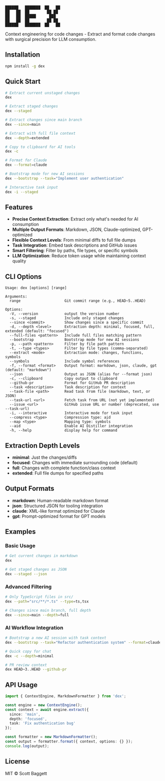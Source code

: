 ```
██████   ███████  ██   ██
██   ██  ██        ██ ██
██   ██  █████      ███
██   ██  ██        ██ ██
██████   ███████  ██   ██

```


Context engineering for code changes - Extract and format code changes with surgical precision for LLM consumption.

## Installation

```bash
npm install -g dex
```

## Quick Start

```bash
# Extract current unstaged changes
dex

# Extract staged changes
dex --staged

# Extract changes since main branch
dex --since=main

# Extract with full file context
dex --depth=extended

# Copy to clipboard for AI tools
dex -c

# Format for Claude
dex --format=claude

# Bootstrap mode for new AI sessions
dex --bootstrap --task="Implement user authentication"

# Interactive task input
dex -i --staged
```

## Features

- **Precise Context Extraction**: Extract only what's needed for AI consumption
- **Multiple Output Formats**: Markdown, JSON, Claude-optimized, GPT-optimized
- **Flexible Context Levels**: From minimal diffs to full file dumps
- **Task Integration**: Embed task descriptions and GitHub issues
- **Smart Filtering**: Filter by paths, file types, or specific symbols
- **LLM Optimization**: Reduce token usage while maintaining context quality

## CLI Options

```
Usage: dex [options] [range]

Arguments:
  range                    Git commit range (e.g., HEAD~5..HEAD)

Options:
  -V, --version            output the version number
  -s, --staged             Include only staged changes
  --since <commit>         Show changes since a specific commit
  -d, --depth <level>      Extraction depth: minimal, focused, full, extended (default: "focused")
  --full-files <pattern>   Include full files matching pattern
  --bootstrap              Bootstrap mode for new AI sessions
  -p, --path <pattern>     Filter by file path pattern
  -t, --type <types>       Filter by file types (comma-separated)
  --extract <mode>         Extraction mode: changes, functions, symbols
  --symbols                Include symbol references
  -f, --format <format>    Output format: markdown, json, claude, gpt (default: "markdown")
  --json                   Output as JSON (alias for --format json)
  -c, --clipboard          Copy output to clipboard
  --github-pr              Format for GitHub PR description
  --task <description>     Task description for context
  --task-file <path>       Read task from file (markdown, text, or JSON)
  --task-url <url>         Fetch task from URL (not yet implemented)
  --issue <url>            GitHub issue URL or number (deprecated, use --task-url)
  -i, --interactive        Interactive mode for task input
  --compress <type>        Compression type: aid
  --map <type>             Mapping type: symbols
  --aid                    Enable AI Distiller integration
  -h, --help               display help for command
```

## Extraction Depth Levels

- **minimal**: Just the changes/diffs
- **focused**: Changes with immediate surrounding code (default)
- **full**: Changes with complete function/class context
- **extended**: Full file dumps for specified paths

## Output Formats

- **markdown**: Human-readable markdown format
- **json**: Structured JSON for tooling integration
- **claude**: XML-like format optimized for Claude
- **gpt**: Prompt-optimized format for GPT models

## Examples

### Basic Usage
```bash
# Get current changes in markdown
dex

# Get staged changes as JSON
dex --staged --json
```

### Advanced Filtering
```bash
# Only TypeScript files in src/
dex --path="src/**/*.ts" --type=ts,tsx

# Changes since main branch, full depth
dex --since=main --depth=full
```

### AI Workflow Integration
```bash
# Bootstrap a new AI session with task context
dex --bootstrap --task="Refactor authentication system" --format=claude

# Quick copy for chat
dex -c --depth=minimal

# PR review context
dex HEAD~3..HEAD --github-pr
```

## API Usage

```typescript
import { ContextEngine, MarkdownFormatter } from 'dex';

const engine = new ContextEngine();
const context = await engine.extract({
  since: 'main',
  depth: 'focused',
  task: 'Fix authentication bug'
});

const formatter = new MarkdownFormatter();
const output = formatter.format({ context, options: {} });
console.log(output);
```

## License

MIT © Scott Baggett
